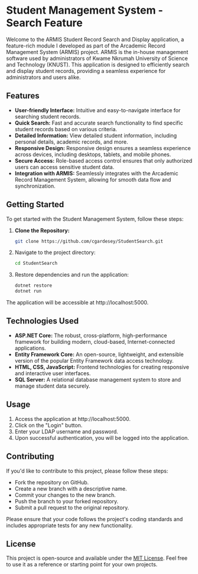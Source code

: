 # Student Management System - Search Feature

Welcome to the ARMIS Student Record Search and Display application, a feature-rich module I developed as part of the Arcademic Record Management System (ARMIS) project. ARMIS is the in-house management software used by administrators of Kwame Nkrumah University of Science and Technology (KNUST). This application is designed to efficiently search and display student records, providing a seamless experience for administrators and users alike.

## Features

- **User-friendly Interface:** Intuitive and easy-to-navigate interface for searching student records.
- **Quick Search:** Fast and accurate search functionality to find specific student records based on various criteria.
- **Detailed Information:** View detailed student information, including personal details, academic records, and more.
- **Responsive Design:** Responsive design ensures a seamless experience across devices, including desktops, tablets, and mobile phones.
- **Secure Access:** Role-based access control ensures that only authorized users can access sensitive student data.
- **Integration with ARMIS:** Seamlessly integrates with the Arcademic Record Management System, allowing for smooth data flow and synchronization.


## Getting Started

To get started with the Student Management System, follow these steps:

1. **Clone the Repository:**
   ```bash
   git clone https://github.com/cgardesey/StudentSearch.git
2. Navigate to the project directory:
   ```bash
   cd StudentSearch

3. Restore dependencies and run the application:
   ```bash
   dotnet restore
   dotnet run

The application will be accessible at http://localhost:5000.

## Technologies Used

- **ASP.NET Core:** The robust, cross-platform, high-performance framework for building modern, cloud-based, Internet-connected applications.
- **Entity Framework Core:** An open-source, lightweight, and extensible version of the popular Entity Framework data access technology.
- **HTML, CSS, JavaScript:** Frontend technologies for creating responsive and interactive user interfaces.
- **SQL Server:** A relational database management system to store and manage student data securely.

## Usage
1. Access the application at http://localhost:5000.
2. Click on the "Login" button.
3. Enter your LDAP username and password.
4. Upon successful authentication, you will be logged into the application.

## Contributing
If you'd like to contribute to this project, please follow these steps:
- Fork the repository on GitHub.
- Create a new branch with a descriptive name.
- Commit your changes to the new branch.
- Push the branch to your forked repository.
- Submit a pull request to the original repository.

Please ensure that your code follows the project's coding standards and includes appropriate tests for any new functionality.

## License
This project is open-source and available under the [MIT License](https://opensource.org/licenses/MIT). Feel free to use it as a reference or starting point for your own projects.
